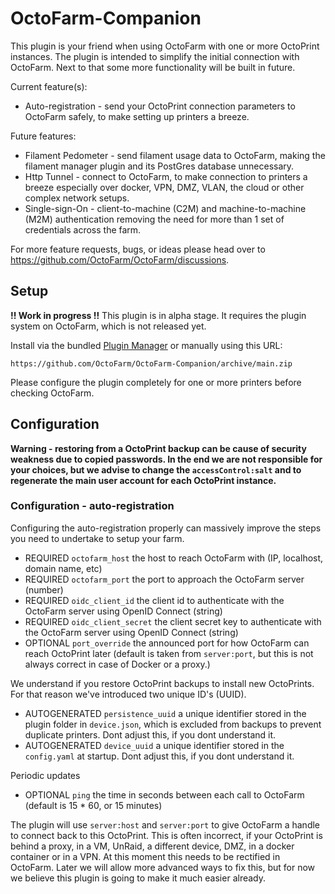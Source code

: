 # OctoFarm-Companion

This plugin is your friend when using OctoFarm with one or more OctoPrint instances. The plugin is intended to simplify
the initial connection with OctoFarm. Next to that some more functionality will be built in future.

Current feature(s):
- Auto-registration - send your OctoPrint connection parameters to OctoFarm safely, to make setting up printers a breeze.

Future features:
- Filament Pedometer - send filament usage data to OctoFarm, making the filament manager plugin and its PostGres database unnecessary.
- Http Tunnel - connect to OctoFarm, to make connection to printers a breeze especially over docker, VPN, DMZ, VLAN, the cloud or other complex network setups.
- Single-sign-On - client-to-machine (C2M) and machine-to-machine (M2M) authentication removing the need for more than 1 set of credentials across the farm.

For more feature requests, bugs, or ideas please head over to https://github.com/OctoFarm/OctoFarm/discussions.

## Setup
**!! Work in progress !!**
This plugin is in alpha stage. It requires the plugin system on OctoFarm, which is not released yet.

Install via the bundled [Plugin Manager](https://docs.octoprint.org/en/master/bundledplugins/pluginmanager.html)
or manually using this URL:

    https://github.com/OctoFarm/OctoFarm-Companion/archive/main.zip

Please configure the plugin completely for one or more printers before checking OctoFarm.

## Configuration
**Warning - restoring from a OctoPrint backup can be cause of security weakness due to copied passwords. In the end we are not responsible for your choices, but we advise to change the `accessControl:salt` and to regenerate the main user account for each OctoPrint instance.**

### Configuration - auto-registration
Configuring the auto-registration properly can massively improve the steps you need to undertake to setup your farm.
- REQUIRED `octofarm_host` the host to reach OctoFarm with (IP, localhost, domain name, etc)
- REQUIRED `octofarm_port` the port to approach the OctoFarm server (number)
- REQUIRED `oidc_client_id` the client id to authenticate with the OctoFarm server using OpenID Connect (string)
- REQUIRED `oidc_client_secret` the client secret key to authenticate with the OctoFarm server using OpenID Connect (string)
- OPTIONAL `port_override` the announced port for how OctoFarm can reach OctoPrint later (default is taken from `server:port`, but this is not always correct in case of Docker or a proxy.)

We understand if you restore OctoPrint backups to install new OctoPrints. For that reason we've introduced two unique ID's (UUID).
- AUTOGENERATED `persistence_uuid` a unique identifier stored in the plugin folder in `device.json`, which is excluded from backups to prevent duplicate printers. Dont adjust this, if you dont understand it.
- AUTOGENERATED `device_uuid` a unique identifier stored in the `config.yaml` at startup. Dont adjust this, if you dont understand it.

Periodic updates
- OPTIONAL `ping` the time in seconds between each call to OctoFarm (default is 15 * 60, or 15 minutes)

The plugin will use `server:host` and `server:port` to give OctoFarm a handle to connect back to this OctoPrint. This is often incorrect, if your OctoPrint is behind a proxy, in a VM, UnRaid, a different device, DMZ, in a docker container or in a VPN.
At this moment this needs to be rectified in OctoFarm. Later we will allow more advanced ways to fix this, but for now we believe this plugin is going to make it much easier already.
